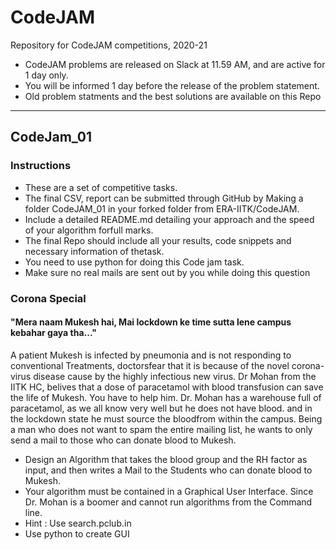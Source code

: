 # CodeJAM
Repository for CodeJAM competitions, 2020-21
- CodeJAM problems are released on Slack at 11.59 AM, and are active for 1 day only. 
- You will be informed 1 day before the release of the problem statement. 
- Old problem statments and the best solutions are available on this Repo 

---
## CodeJam_01

### Instructions
- These are a set of competitive tasks.
- The final CSV, report can be submitted through GitHub by Making a folder CodeJAM_01 in your forked folder from ERA-IITK/CodeJAM.
- Include a detailed README.md detailing your approach and the speed of your algorithm forfull marks.
- The final Repo should include all your results, code snippets and necessary information of thetask.
- You need to use python for doing this Code jam task.
- Make sure no real mails are sent out by you while doing this question

### Corona Special
#### "Mera naam Mukesh hai, Mai lockdown ke time sutta lene campus kebahar gaya tha..."

A patient Mukesh is infected by pneumonia and is not responding to conventional Treatments, doctorsfear that it is because of the novel corona-virus disease cause by the highly infectious new virus.  Dr Mohan from the IITK HC, belives that a dose of paracetamol with blood transfusion can save the life of Mukesh.  You have to help him.  Dr.  Mohan has a warehouse full of paracetamol, as we all know very well but he does not have blood.  and in the lockdown state he must source the bloodfrom within the campus.  Being a man who does not want to spam the entire mailing list, he wants to only send a mail to those who can donate blood to Mukesh.
- Design an Algorithm that takes the blood group and the RH factor as input, and then writes a Mail to the Students who can donate blood to Mukesh.
- Your algorithm must be contained in a Graphical User Interface.  Since Dr.  Mohan is a boomer and cannot run algorithms from the Command line.
- Hint : Use search.pclub.in
- Use python to create GUI
